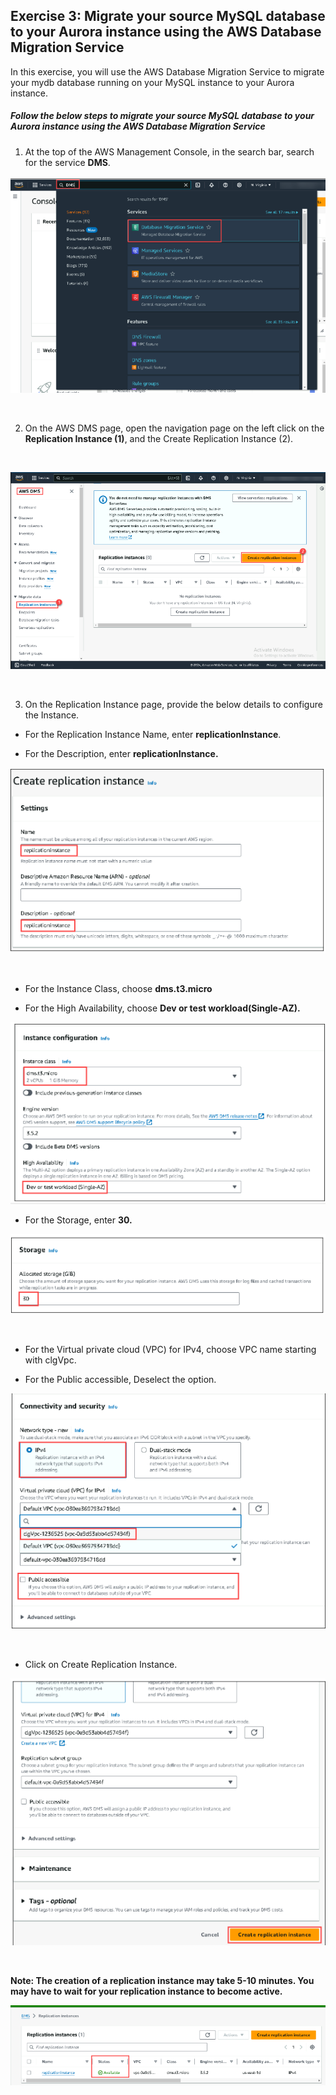 ## Exercise 3: Migrate your source MySQL database to your Aurora instance using the AWS Database Migration Service
In this exercise, you will use the AWS Database Migration Service to migrate your mydb database running on your MySQL instance to your Aurora instance.

##### Follow the below steps to migrate your source MySQL database to your Aurora instance using the AWS Database Migration Service

1. At the top of the AWS Management Console, in the search bar, search for the service **DMS**.

![](./screen/Screenshot_27.png)

<br>

2. On the AWS DMS page, open the navigation page on the left click on the **Replication Instance (1)**, and the Create Replication Instance (2).
   
<br>

![](./screen/Screenshot_28.png)

<br>

3. On the Replication Instance page, provide the below details to configure the Instance.

- For the Replication Instance Name, enter **replicationInstance**.

- For the Description, enter **replicationInstance.**

![](./screen/Screenshot_29.png)

<br>

- For the Instance Class, choose **dms.t3.micro**

- For the High Availability, choose **Dev or test workload(Single-AZ).**

![](./screen/Screenshot_30.png)
<br>

- For the Storage, enter **30.**

![](./screen/Screenshot_31.png)

<br>

- For the Virtual private cloud (VPC) for IPv4, choose VPC name starting with clgVpc.

- For the Public accessible, Deselect the option.

![](./screen/Screenshot_32.png)

<br>

- Click on Create Replication Instance.

![](./screen/Screenshot_33.png)

<br>

**Note: The creation of a replication instance may take 5-10 minutes. You may have to wait for your replication instance to become active.**

![](./screen/Screenshot_34.png)
